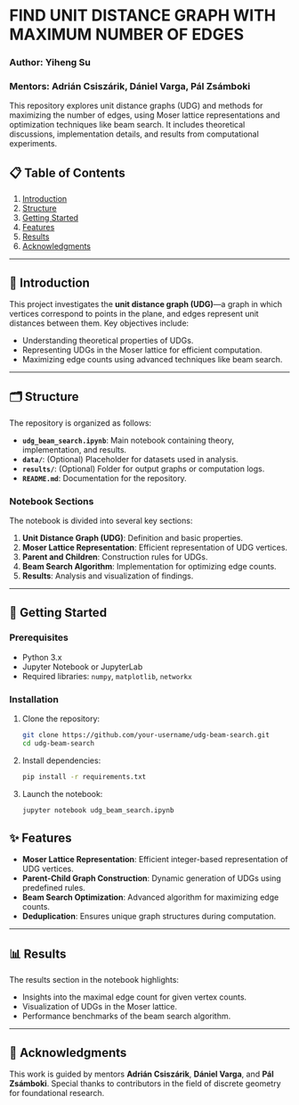 # FIND UNIT DISTANCE GRAPH WITH MAXIMUM NUMBER OF EDGES

### Author: Yiheng Su  
### Mentors: Adrián Csiszárik, Dániel Varga, Pál Zsámboki  

This repository explores unit distance graphs (UDG) and methods for maximizing the number of edges, using Moser lattice representations and optimization techniques like beam search. It includes theoretical discussions, implementation details, and results from computational experiments.

## 📋 Table of Contents

1. [Introduction](#-introduction)  
2. [Structure](#-structure)  
3. [Getting Started](#-getting-started)  
4. [Features](#-features)  
5. [Results](#-results)  
6. [Acknowledgments](#-acknowledgments)

---

## 🧾 Introduction

This project investigates the **unit distance graph (UDG)**—a graph in which vertices correspond to points in the plane, and edges represent unit distances between them. Key objectives include:

- Understanding theoretical properties of UDGs.  
- Representing UDGs in the Moser lattice for efficient computation.  
- Maximizing edge counts using advanced techniques like beam search.

---

## 🗂 Structure

The repository is organized as follows:

- **`udg_beam_search.ipynb`**: Main notebook containing theory, implementation, and results.  
- **`data/`**: (Optional) Placeholder for datasets used in analysis.  
- **`results/`**: (Optional) Folder for output graphs or computation logs.  
- **`README.md`**: Documentation for the repository.

### Notebook Sections
The notebook is divided into several key sections:
1. **Unit Distance Graph (UDG)**: Definition and basic properties.  
2. **Moser Lattice Representation**: Efficient representation of UDG vertices.  
3. **Parent and Children**: Construction rules for UDGs.  
4. **Beam Search Algorithm**: Implementation for optimizing edge counts.  
5. **Results**: Analysis and visualization of findings.

---

## 🚀 Getting Started

### Prerequisites

- Python 3.x  
- Jupyter Notebook or JupyterLab  
- Required libraries: `numpy`, `matplotlib`, `networkx`

### Installation

1. Clone the repository:  
   ```bash
   git clone https://github.com/your-username/udg-beam-search.git
   cd udg-beam-search
   ```

2.	Install dependencies:
    ```bash
    pip install -r requirements.txt
    ```

3.	Launch the notebook:
    ```bash
    jupyter notebook udg_beam_search.ipynb
    ```

## ✨ Features

- **Moser Lattice Representation**: Efficient integer-based representation of UDG vertices.  
- **Parent-Child Graph Construction**: Dynamic generation of UDGs using predefined rules.  
- **Beam Search Optimization**: Advanced algorithm for maximizing edge counts.  
- **Deduplication**: Ensures unique graph structures during computation.

---

## 📊 Results

The results section in the notebook highlights:  
- Insights into the maximal edge count for given vertex counts.  
- Visualization of UDGs in the Moser lattice.  
- Performance benchmarks of the beam search algorithm.

---

## 🙏 Acknowledgments

This work is guided by mentors **Adrián Csiszárik**, **Dániel Varga**, and **Pál Zsámboki**. Special thanks to contributors in the field of discrete geometry for foundational research.